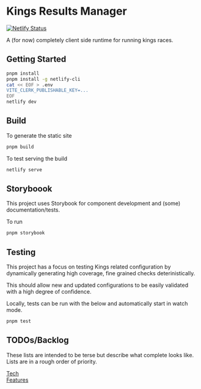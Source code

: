 # Kings Results Manager

[![Netlify Status](https://api.netlify.com/api/v1/badges/e5cffd5d-6924-4829-b7f3-3f5631b4c3b0/deploy-status)](https://app.netlify.com/sites/kings-krmui/deploys)

A (for now) completely client side runtime for running kings races.

## Getting Started

```bash
pnpm install
pnpm install -g netlify-cli
cat << EOF > .env
VITE_CLERK_PUBLISHABLE_KEY=...
EOF
netlify dev
```

## Build

To generate the static site
```bash
pnpm build
```

To test serving the build
```bash
netlify serve
```

## Storyboook

This project uses Storybook for component development and (some) documentation/tests.

To run
```bash
pnpm storybook
```

## Testing

This project has a focus on testing Kings related configuration by dynamically generating
high coverage, fine grained checks deterinistically.

This should allow new and updated configurations to be easily validated with a high
degree of confidence.

Locally, tests can be run with the below and automatically start in watch mode.
```bash
pnpm test
```

## TODOs/Backlog

These lists are intended to be terse but describe what complete looks like.
Lists are in a rough order of priority.

[Tech](./docs/TODO_TECH.md)  
[Features](./docs/TODO_FEATURES.md)
